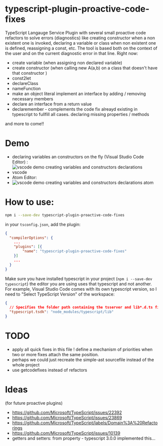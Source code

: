 # typescript-plugin-proactive-code-fixes

TypeScript Langauge Service Plugin with several small proactive code refactors to solve errors (diagnostics) like creating constructor when a non existent one is invoked, declaring a variable or class when non existent one is defined, reassigning a const, etc. The tool is based both on the context of the user and on the current diagnostic error in that line. Right now: 

* create variable (when assigning non declared variable)
* create constructor (when calling new A(a,b) on a class that doesn't have that constructor )
* const2let
* declareClass
* nameFunction
* make an object literal implement an interface by adding / removing necessary members
* declare an interface from a return value
* declaremember - complements the code fix alreayd existing in typescript to fullfill all cases. declaring missing properties / methods 

and more to come!!


# Demo

 * declaring variables an constructors on the fly (Visual Studio Code Editor) : 
 * ![vscode demo creating variables and constructors declarations vscode ](https://github.com/cancerberoSgx/typescript-plugins-of-mine/blob/master/typescript-plugin-proactive-code-fixes/doc-assets/vscode.gif?raw=true?p=.gif)
 * Atom Editor:
 * ![vscode demo creating variables and constructors declarations atom](https://github.com/cancerberoSgx/typescript-plugins-of-mine/blob/master/typescript-plugin-proactive-code-fixes/doc-assets/atom.gif?raw=true?p=.gif) 

# How to use: 
```sh
npm i --save-dev typescript-plugin-proactive-code-fixes
```

in your `tsconfig.json`, add the plugin: 

```json
{
  "compilerOptions": {
    ...
    "plugins": [{
        "name": "typescript-plugin-proactive-code-fixes"
    }]
    ...
  }
}
```

Make sure you have installed typescript in your project (`npm i --save-dev typescript`) the editor you are using uses that typescript and not another. For example, Visual Studio Code comes with its own typescript version, so I need to "Select TypeScript Version" of the workspace: 
```json
{
  // Specifies the folder path containing the tsserver and lib*.d.ts files to use.
  "typescript.tsdk": "node_modules/typescript/lib"
}
```

# TODO

 * apply all quick fixes in this file ! define a mechanism of priorities when two or more fixes attach the same position.
 * perhaps we could just recreate the simple-ast sourcefile instead of the whole project 
 * use getcodefixes instead of refactors

# Ideas

(for future proactive plugins)


 * https://github.com/Microsoft/TypeScript/issues/22392
 * https://github.com/Microsoft/TypeScript/issues/23869
 * https://github.com/Microsoft/TypeScript/labels/Domain%3A%20Refactorings 
 * https://github.com/Microsoft/TypeScript/issues/10139
 * getters and setters: from  property - typescript 3.0.0 implemented this...